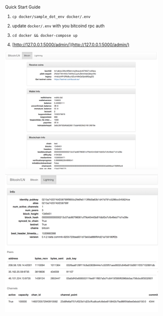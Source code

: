 Quick Start Guide

1. `cp docker/sample_dot_env docker/.env` 

2. update `docker/.env` with you bitcoind rpc auth

2. `cd docker && docker-compose up`

3. [http://127.0.0.1:5000/admin/](http://127.0.0.1:5000/admin/)



![Bitcoin Admin](https://raw.githubusercontent.com/PierreRochard/bitcoin-lightning-docker/master/readme_images/bitcoin_admin.png)



![Lightning Admin](https://raw.githubusercontent.com/PierreRochard/bitcoin-lightning-docker/master/readme_images/lightning_admin.png)


